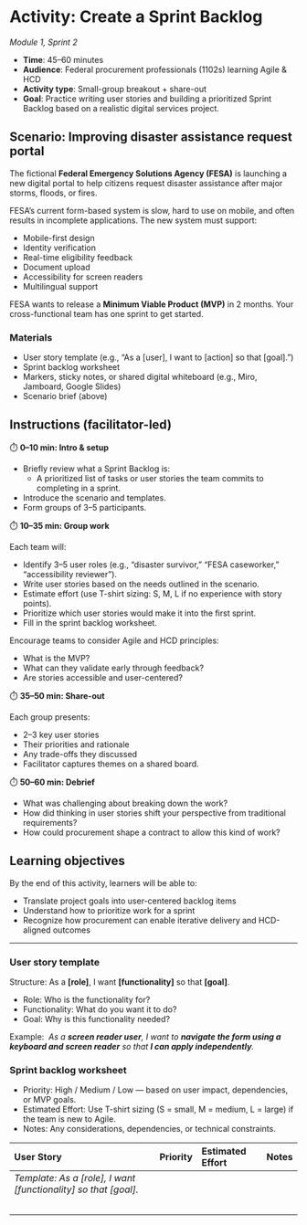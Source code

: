 # Activity: Create a Sprint Backlog
_Module 1, Sprint 2_

- **Time**: 45–60 minutes
- **Audience**: Federal procurement professionals (1102s) learning Agile & HCD
- **Activity type**: Small-group breakout + share-out
- **Goal**: Practice writing user stories and building a prioritized Sprint Backlog based on a realistic digital services project.

## Scenario: Improving disaster assistance request portal
The fictional **Federal Emergency Solutions Agency (FESA)** is launching a new digital portal to help citizens request disaster assistance after major storms, floods, or fires.

FESA’s current form-based system is slow, hard to use on mobile, and often results in incomplete applications. The new system must support:
- Mobile-first design
- Identity verification
- Real-time eligibility feedback
- Document upload
- Accessibility for screen readers
- Multilingual support

FESA wants to release a **Minimum Viable Product (MVP)** in 2 months. Your cross-functional team has one sprint to get started.

### Materials
- User story template (e.g., “As a [user], I want to [action] so that [goal].”)
- Sprint backlog worksheet
- Markers, sticky notes, or shared digital whiteboard (e.g., Miro, Jamboard, Google Slides)
- Scenario brief (above)

## Instructions (facilitator-led)
⏱️ **0–10 min: Intro & setup**
- Briefly review what a Sprint Backlog is:
    - A prioritized list of tasks or user stories the team commits to completing in a sprint.
- Introduce the scenario and templates.
- Form groups of 3–5 participants.

⏱️ **10–35 min: Group work**

Each team will:
- Identify 3–5 user roles (e.g., “disaster survivor,” “FESA caseworker,” “accessibility reviewer”).
- Write user stories based on the needs outlined in the scenario.
- Estimate effort (use T-shirt sizing: S, M, L if no experience with story points).
- Prioritize which user stories would make it into the first sprint.
- Fill in the sprint backlog worksheet.

Encourage teams to consider Agile and HCD principles:
- What is the MVP?
- What can they validate early through feedback?
- Are stories accessible and user-centered?

⏱️ **35–50 min: Share-out**

Each group presents:
- 2–3 key user stories
- Their priorities and rationale
- Any trade-offs they discussed
- Facilitator captures themes on a shared board.

⏱️ **50–60 min: Debrief**
- What was challenging about breaking down the work?
- How did thinking in user stories shift your perspective from traditional requirements?
- How could procurement shape a contract to allow this kind of work?

## Learning objectives
By the end of this activity, learners will be able to:
- Translate project goals into user-centered backlog items
- Understand how to prioritize work for a sprint
- Recognize how procurement can enable iterative delivery and HCD-aligned outcomes


___________________________________________


### User story template
Structure: As a **[role]**, I want **[functionality]** so that **[goal]**.
- Role: Who is the functionality for?
- Functionality: What do you want it to do?
- Goal: Why is this functionality needed?

Example: 
_As a **screen reader user**, I want to **navigate the form using a keyboard and screen reader** so that **I can apply independently**._

### Sprint backlog worksheet
- Priority: High / Medium / Low — based on user impact, dependencies, or MVP goals.
- Estimated Effort: Use T-shirt sizing (S = small, M = medium, L = large) if the team is new to Agile.
- Notes: Any considerations, dependencies, or technical constraints.

| User Story | Priority | Estimated Effort | Notes
| :---- | :---- | :---- | :---- |
| _Template: As a [role], I want [functionality] so that [goal]._ | |  | |  | |  |
|  | |  | |  | |  |
|  | |  | |  | |  |
|  | |  | |  | |  |
|  | |  | |  | |  |
|  | |  | |  | |  |

